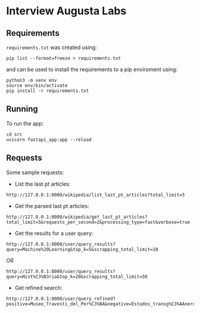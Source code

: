 # Interview Augusta Labs

## Requirements

`requirements.txt` was created using:

 ```shell
 pip list --format=freeze > requirements.txt
 ```
 and can be used to install the requirements to a pip enviroment using:
```shell
python3 -m venv env
source env/bin/activate
pip install -r requirements.txt
```

## Running

To run the app:
```shell
cd src
uvicorn fastapi_app:app --reload
```

## Requests

Some sample requests:

- List the last pt articles:
```shell
http://127.0.0.1:8000/wikipedia/list_last_pt_articles?total_limit=5
```

- Get the parsed last pt articles:
```shell
http://127.0.0.1:8000/wikipedia/get_last_pt_articles?total_limit=5&requests_per_second=2&processing_type=fast&verbose=true
```

- Get the results for a user query:
```shell
http://127.0.0.1:8000/user/query_results?query=Machine%20Learning&top_k=5&scrapping_total_limit=10
``` 

OR
```shell
http://127.0.0.1:8000/user/query_results?query=Hist%C3%B3ria&top_k=20&scrapping_total_limit=50
```

- Get refined search:
```shell
http://127.0.0.1:8000/user/query_refined?positive=Museo_Travesti_del_Per%C3%BA&negative=Estudos_transg%C3%AAnero&negative=One_of_Ours
```